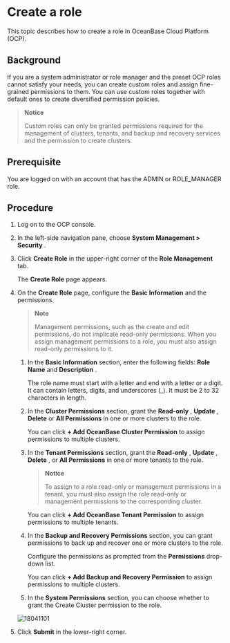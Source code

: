Create a role
==================================

This topic describes how to create a role in OceanBase Cloud Platform (OCP).

Background
-------------------------------

If you are a system administrator or role manager and the preset OCP roles cannot satisfy your needs, you can create custom roles and assign fine-grained permissions to them. You can use custom roles together with default ones to create diversified permission policies.

> **Notice**
>
> Custom roles can only be granted permissions required for the management of clusters, tenants, and backup and recovery services and the permission to create clusters.

**Prerequisite**
-------------------------------------

You are logged on with an account that has the ADMIN or ROLE_MANAGER role.

**Procedure**
----------------------------------

1. Log on to the OCP console.

2. In the left-side navigation pane, choose **System Management \> Security** .

3. Click **Create Role** in the upper-right corner of the **Role Management** tab.

   The **Create Role** page appears.

4. On the **Create Role** page, configure the **Basic Information** and the permissions.

   > **Note**
   >
   > Management permissions, such as the create and edit permissions, do not implicate read-only permissions. When you assign management permissions to a role, you must also assign read-only permissions to it.

   1. In the **Basic Information** section, enter the following fields: **Role Name** and **Description** .

      The role name must start with a letter and end with a letter or a digit. It can contain letters, digits, and underscores (_). It must be 2 to 32 characters in length.

   2. In the **Cluster Permissions** section, grant the **Read-only** , **Update** , **Delete** or **All Permissions** in one or more clusters to the role.

      You can click **+ Add OceanBase Cluster Permission** to assign permissions to multiple clusters.

   3. In the **Tenant Permissions** section, grant the **Read-only** , **Update** , **Delete** , or **All Permissions** in one or more tenants to the role.

      > **Notice**
      >
      > To assign to a role read-only or management permissions in a tenant, you must also assign the role read-only or management permissions to the corresponding cluster.

      You can click **+ Add OceanBase Tenant Permission** to assign permissions to multiple tenants.

   4. In the **Backup and Recovery Permissions** section, you can grant permissions to back up and recover one or more clusters to the role.

      Configure the permissions as prompted from the **Permissions** drop-down list.

      You can click **+ Add Backup and Recovery Permission** to assign permissions to multiple clusters.

   5. In the **System Permissions** section, you can choose whether to grant the Create Cluster permission to the role.

   ![18041101](https://help-static-aliyun-doc.aliyuncs.com/assets/img/en-US/3114306461/p346478.png)

5. Click **Submit** in the lower-right corner.

